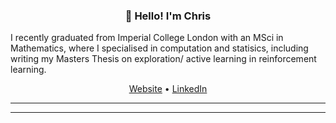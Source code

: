 <h3 align="center">👋 Hello! I'm Chris</h3>

<!-- #### 👋 Hello! I'm [![Generic badge](https://img.shields.io/badge/Chris-Smith-green.svg)](https://shields.io/) -->

<p width="50%" color="blue">
     I recently graduated from Imperial College London with an MSci in Mathematics, where I specialised in computation and statisics, including writing my Masters Thesis on exploration/ active learning in reinforcement learning.
</p>


<p align="center">
<!--   <a href="https://jasonet.co">Blog</a> • -->
    <a href="https://cs2716.github.io">Website</a> •
  <a href="https://www.linkedin.com/in/christopher-smith-969a06149/">LinkedIn</a>
</p>

---

<!-- ##### Blog posts -->

<!--START_SECTION:posts-->
<!-- * Coming Soon! -->
<!--END_SECTION:posts-->

---


<!-- ![visitors](https://visitor-badge.glitch.me/badge?page_id=cs2716.cs2716) -->
